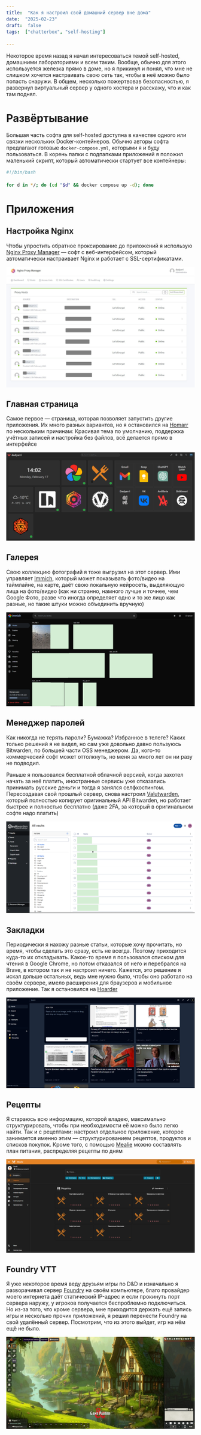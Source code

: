 ```yaml
---
title:  "Как я настроил свой домашний сервер вне дома"
date:  "2025-02-23"
draft:  false
tags:  ["chatterbox", "self-hosting"]

---
```


Некоторое время назад я начал интересоваться темой self-hosted, домашними лабораториями и всем таким. Вообще, обычно для этого используется железка прямо в доме, но я прикинул и понял, что мне не слишком хочется настраивать свою сеть так, чтобы в неё можно было попасть снаружи. В общем, несколько пожертвовав безопасностью, я развернул виртуальный сервер у одного хостера и расскажу, что и как там поднял.

<!--more-->

# Развёртывание

Большая часть софта для self-hosted доступна в качестве одного или связки нескольких Docker-контейнеров. Обычно авторы софта предлагают готовые `docker-compose.yml`, которыми я и буду пользоваться. В корень папки с подпапками приложений я положил маленький скрипт, который автоматически стартует все контейнеры:

```bash
#!/bin/bash

for d in */; do (cd "$d" && docker compose up -d); done
```

# Приложения

## Настройка Nginx

Чтобы упростить обратное проксирование до приложений я использую [Nginx Proxy Manager](https://nginxproxymanager.com/) — софт с веб-интерфейсом, который автоматически настраивает Nginx и работает с SSL-сертификатами.

![Nginx Proxy Manager](npm.jpg)

## Главная страница

Самое первое — страница, которая позволяет запустить другие приложения. Их много разных вариантов, но я остановился на [Homarr](https://homarr.dev) по нескольким причинам: Красивая тема по умолчанию, поддержка учётных записей и настройка без файлов, всё делается прямо в интерфейсе

![Homarr](homarr.png)

## Галерея

Свою коллекцию фотографий я тоже выгрузил на этот сервер. Ими управляет [Immich](https://immich.app), который может показывать фото/видео на таймлайне, на карте, даёт свою локальную нейросеть, выделяющую лица на фото/видео (как ни странно, намного лучше и точнее, чем Google Фото, разве что иногда определяет одно и то же лицо как разные, но такие штуки можно объединить вручную)

![Immich](immich.png)

## Менеджер паролей

Как никогда не терять пароли? Бумажка? Избранное в телеге? Каких только решений я не видел, но сам уже довольно давно пользуюсь Bitwarden, по большей части OSS менеджером. Да, кого-то коммерческий софт может оттолкнуть, но меня за много лет он ни разу не подводил.


Раньше я пользовался бесплатной облачной версией, когда захотел начать за неё платить, иностранные сервисы уже отказались принимать русские деньги и тогда я занялся селфхостингом. Пересоздавая свой прошлый сервер, снова настроил [Valutwarden](https://github.com/dani-garcia/vaultwarden), который полностью копирует оригинальный API Bitwarden, но работает быстрее и полностью бесплатно (даже 2FA, за который в оригинальном софте надо платить)

![Vaultwarden](vaultwarden.png)

## Закладки

Периодически я нахожу разные статьи, которые хочу прочитать, но время, чтобы сделать это сразу, есть не всегда. Поэтому приходится куда-то их откладывать. Какое-то время я пользовался списком для чтения в Google Chrome, но потом отказался от него и перебрался на Brave, в котором так и не настроил ничего. Кажется, это решение я искал дольше остальных, ведь мне нужно было, чтобы оно работало на своём сервере, имело расширения для браузеров и мобильное приложение. Так я остановился на [Hoarder](https://hoarder.app)

![Hoarder](hoarder.png)

## Рецепты

Я стараюсь всю информацию, которой владею, максимально структурировать, чтобы при необходимости её можно было легко найти. Так и с рецептами: настроил отдельное приложение, которое занимается именно этим — структурированием рецептов, продуктов и списков покупок. Кроме того, с помощью [Mealie](https://mealie.io) можно составлять план питания, распределяя рецепты по дням

![Mealie](mealie.png)

## Foundry VTT

Я уже некоторое время веду друзьям игры по D&D и изначально я разворачивал сервер [Foundry](https://foundryvtt.com) на своём компьютере, благо провайдер моего интернета даёт статический IP-адрес и если прокинуть порт сервера наружу, у игроков получается беспроблемно подключиться. Но из-за того, что кроме сервера, мне приходится держать ещё запись игры и несколько прочих приложений, я решил перенести Foundry на свой удалённый сервер. Посмотрим, что из этого выйдет, игр на нём ещё не было.

![Foundry Virtual Tabletop](foundry.png)

